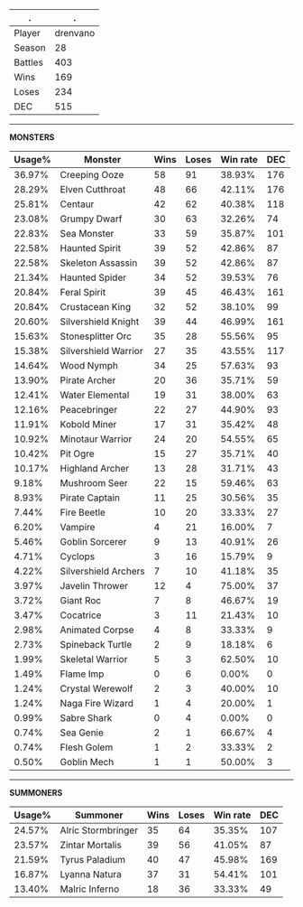 .|.
|-|-
Player|drenvano
Season|28
Battles|403
Wins|169
Loses|234
DEC|515

---
**MONSTERS**

Usage%|Monster|Wins|Loses|Win rate|DEC|
-|-|-|-|-|-|
36.97%|Creeping Ooze|58|91|38.93%|176|
28.29%|Elven Cutthroat|48|66|42.11%|176|
25.81%|Centaur|42|62|40.38%|118|
23.08%|Grumpy Dwarf|30|63|32.26%|74|
22.83%|Sea Monster|33|59|35.87%|101|
22.58%|Haunted Spirit|39|52|42.86%|87|
22.58%|Skeleton Assassin|39|52|42.86%|87|
21.34%|Haunted Spider|34|52|39.53%|76|
20.84%|Feral Spirit|39|45|46.43%|161|
20.84%|Crustacean King|32|52|38.10%|99|
20.60%|Silvershield Knight|39|44|46.99%|161|
15.63%|Stonesplitter Orc|35|28|55.56%|95|
15.38%|Silvershield Warrior|27|35|43.55%|117|
14.64%|Wood Nymph|34|25|57.63%|93|
13.90%|Pirate Archer|20|36|35.71%|59|
12.41%|Water Elemental|19|31|38.00%|63|
12.16%|Peacebringer|22|27|44.90%|93|
11.91%|Kobold Miner|17|31|35.42%|48|
10.92%|Minotaur Warrior|24|20|54.55%|65|
10.42%|Pit Ogre|15|27|35.71%|40|
10.17%|Highland Archer|13|28|31.71%|43|
9.18%|Mushroom Seer|22|15|59.46%|63|
8.93%|Pirate Captain|11|25|30.56%|35|
7.44%|Fire Beetle|10|20|33.33%|27|
6.20%|Vampire|4|21|16.00%|7|
5.46%|Goblin Sorcerer|9|13|40.91%|26|
4.71%|Cyclops|3|16|15.79%|9|
4.22%|Silvershield Archers|7|10|41.18%|35|
3.97%|Javelin Thrower|12|4|75.00%|37|
3.72%|Giant Roc|7|8|46.67%|19|
3.47%|Cocatrice|3|11|21.43%|10|
2.98%|Animated Corpse|4|8|33.33%|9|
2.73%|Spineback Turtle|2|9|18.18%|6|
1.99%|Skeletal Warrior|5|3|62.50%|10|
1.49%|Flame Imp|0|6|0.00%|0|
1.24%|Crystal Werewolf|2|3|40.00%|10|
1.24%|Naga Fire Wizard|1|4|20.00%|1|
0.99%|Sabre Shark|0|4|0.00%|0|
0.74%|Sea Genie|2|1|66.67%|4|
0.74%|Flesh Golem|1|2|33.33%|2|
0.50%|Goblin Mech|1|1|50.00%|3|

---
**SUMMONERS**

Usage%|Summoner|Wins|Loses|Win rate|DEC|
-|-|-|-|-|-|
24.57%|Alric Stormbringer|35|64|35.35%|107|
23.57%|Zintar Mortalis|39|56|41.05%|87|
21.59%|Tyrus Paladium|40|47|45.98%|169|
16.87%|Lyanna Natura|37|31|54.41%|101|
13.40%|Malric Inferno|18|36|33.33%|49|
